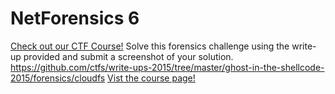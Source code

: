 # NetForensics 6

[Check out our CTF Course!](https://academy.hoppersroppers.org/mod/page/view.php?id=604)
Solve this forensics challenge using the write-up provided and submit a screenshot of your solution. <https://github.com/ctfs/write-ups-2015/tree/master/ghost-in-the-shellcode-2015/forensics/cloudfs> 
[Vist the course page!](https://academy.hoppersroppers.org/mod/page/view.php?id=604)
